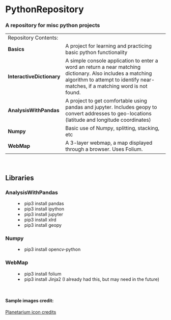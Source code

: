 # PythonRepository
<p><h3>A repository for misc python projects</h3></p>

<table>
<tr>
<td colspan="2">
Repository Contents:
</td>
</tr>
<tr>
<td>
<b>Basics</b>
</td>
<td>
A project for learning and practicing basic python functionality
</td>
</tr>
<tr>
<td>
<b>InteractiveDictionary</b>
</td>
<td>
A simple console application to enter a word an return a near matching dictionary. Also includes a matching algorithm to attempt to identify near-matches, if a matching word is not found.
</tr>
<tr>
<td>
<b>AnalysisWithPandas</b>
</td>
<td>
A project to get comfortable using pandas and jupyter. Includes geopy to convert addresses to geo-locations (latitude and longitude coordinates)
</td>
</tr>
<tr>
<td>
<b>Numpy</b>
</td>
<td>
Basic use of Numpy, splitting, stacking, etc
</td>
</tr>
<tr>
<td>
<b>WebMap</b>
</td>
<td>
A 3-layer webmap, a map displayed through a browser. Uses Folium.
</td>
</tr>
</table>
<br />
<h2>Libraries</h2>
<dl>
<dt><h3>AnalysisWithPandas</h3></dt>
<dd><li>pip3 install pandas</li></dd>
<dd><li>pip3 install ipython</li></dd>
<dd><li>pip3 install jupyter</li></dd>
<dd><li>pip3 install xlrd</dd>
<dd><li>pip3 install geopy</li></dd>
<dt><h3>Numpy</h3></dt>
<dd><li>pip3 install opencv-python</li></dd>

<dt><h3>WebMap</h3></dt>
<dd><li>pip3 install folium</li></dd>
<dd><li>pip3 install Jinja2  (I already had this, but may need in the future)</li></dd>
</dl>
<br />
<h4>Sample images credit:</h4>
<a href="https://icons8.com/icon/56915/Planetarium">Planetarium icon credits</a>
